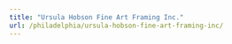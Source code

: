 ```yaml
---
title: "Ursula Hobson Fine Art Framing Inc."
url: /philadelphia/ursula-hobson-fine-art-framing-inc/
---
```

